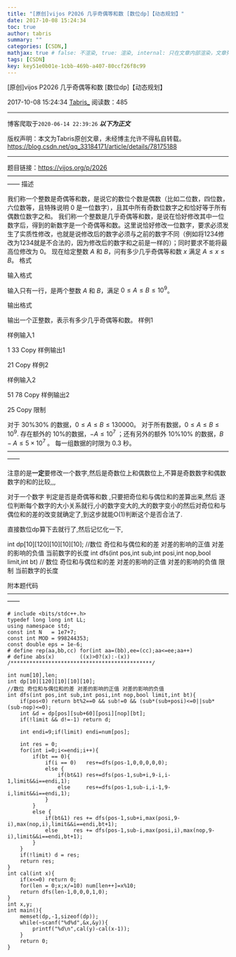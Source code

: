 ```yaml
---
title: "[原创]vijos P2026 几乎奇偶等和数 [数位dp]【动态规划】"
date: 2017-10-08 15:24:34
toc: true
author: tabris
summary: ""
categories: [CSDN,]
mathjax: true # false: 不渲染, true: 渲染, internal: 只在文章内部渲染，文章列表中不渲染
tags: [CSDN]
key: key51e0b01e-1cbb-469b-a407-80ccf26f8c99
---
```


[原创]vijos P2026 几乎奇偶等和数 [数位dp]【动态规划】

2017-10-08 15:24:34  [Tabris_](https://me.csdn.net/qq_33184171) 阅读数：485

---

博客爬取于`2020-06-14 22:39:26`
***以下为正文***

版权声明：本文为Tabris原创文章，未经博主允许不得私自转载。
https://blog.csdn.net/qq_33184171/article/details/78175188

<!-- more -->

---

题目链接：https://vijos.org/p/2026
——————————————————————————————————————
描述

我们称一个整数是奇偶等和数，是说它的数位个数是偶数（比如二位数，四位数，六位数等，且特殊说明 $0$ 是一位数字），且其中所有奇数位数字之和恰好等于所有偶数位数字之和。
我们称一个整数是几乎奇偶等和数，是说在恰好修改其中一位数字后，得到的新数字是一个奇偶等和数。这里说恰好修改一位数字，要求必须发生了实质性修改，也就是说修改后的数字必须与之前的数字不同（例如将$1234$修改为$1234$就是不合法的，因为修改后的数字和之前是一样的）；同时要求不能将最高位修改为 $0$。
现在给定整数 $A$ 和 $B$，问有多少几乎奇偶等和数 $x$ 满足 $A\le x\le B$。
格式

输入格式

输入只有一行，是两个整数 $A$ 和 $B$，满足 $0\le A\le B\le 10^9$。

输出格式

输出一个正整数，表示有多少几乎奇偶等和数。
样例1

样例输入1

1 33
Copy
样例输出1

21
Copy
样例2

样例输入2

51 78
Copy
样例输出2

25
Copy
限制

对于 30\%30% 的数据，$0\le A\le B\le 130000$。
对于所有数据，$0\le A\le B\le 10^9$.
存在额外的 $10\%$的数据，$-A\le 10^7$ ；还有另外的额外 10\%10% 的数据，$B-A\le 5\times 10^7$ 。
每一组数据的时限为 $0.3$ 秒。
——————————————————————————————————————


注意的是**一定**要修改一个数字,然后是奇数位上和偶数位上,不算是奇数数字和偶数数字的和的比较,,,

对于一个数字 判定是否是奇偶等和数 ,只要把奇位和与偶位和的差算出来,然后 逐位判断每个数字的大小关系就行,小的数字变大的,大的数字变小的然后对奇位和与偶位和的差的改变就确定了,到这步就能O(1)判断这个是否合法了.

直接数位dp算下去就行了,然后记忆化一下,

int dp[10][120][10][10][10];
//数位 奇位和与偶位和的差 对差的影响的正值 对差的影响的负值 当前数字的长度
int dfs(int pos,int sub,int posi,int nop,bool limit,int bt)
// 数位 奇位和与偶位和的差 对差的影响的正值 对差的影响的负值 限制 当前数字的长度



附本题代码
——————————————————————————————————————
```
# include <bits/stdc++.h>
typedef long long int LL;
using namespace std;
const int N   = 1e7+7;
const int MOD = 998244353;
const double eps = 1e-6;
# define rep(aa,bb,cc) for(int aa=(bb),ee=(cc);aa<=ee;aa++)
# define abs(x)        ((x)>0?(x):-(x))
/*********************************************/

int num[10],len;
int dp[10][120][10][10][10];
//数位 奇位和与偶位和的差 对差的影响的正值 对差的影响的负值
int dfs(int pos,int sub,int posi,int nop,bool limit,int bt){
    if(pos<0) return bt%2==0 && sub!=0 && (sub*(sub+posi)<=0||sub*(sub-nop)<=0);
    int &d = dp[pos][sub+60][posi][nop][bt];
    if(!limit && d!=-1) return d;

    int endi=9;if(limit) endi=num[pos];

    int res = 0;
    for(int i=0;i<=endi;i++){
        if(bt == 0){
            if(i == 0)   res+=dfs(pos-1,0,0,0,0,0);
            else {
                if(bt&1) res+=dfs(pos-1,sub+i,9-i,i-1,limit&&i==endi,1);
                else     res+=dfs(pos-1,sub-i,i-1,9-i,limit&&i==endi,1);
            }
        }
        else {
            if(bt&1) res += dfs(pos-1,sub+i,max(posi,9-i),max(nop,i),limit&&i==endi,bt+1);
            else     res += dfs(pos-1,sub-i,max(posi,i),max(nop,9-i),limit&&i==endi,bt+1);
        }
    }
    if(!limit) d = res;
    return res;
}
int cal(int x){
    if(x<=0) return 0;
    for(len = 0;x;x/=10) num[len++]=x%10;
    return dfs(len-1,0,0,0,1,0);
}
int x,y;
int main(){
    memset(dp,-1,sizeof(dp));
    while(~scanf("%d%d",&x,&y)){
        printf("%d\n",cal(y)-cal(x-1));
    }
    return 0;
}
```
